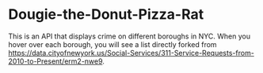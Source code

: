 # Dougie-the-Donut-Pizza-Rat

This is an API that displays crime on different boroughs in NYC. When you hover over each borough, you will see a list directly forked from https://data.cityofnewyork.us/Social-Services/311-Service-Requests-from-2010-to-Present/erm2-nwe9. 
